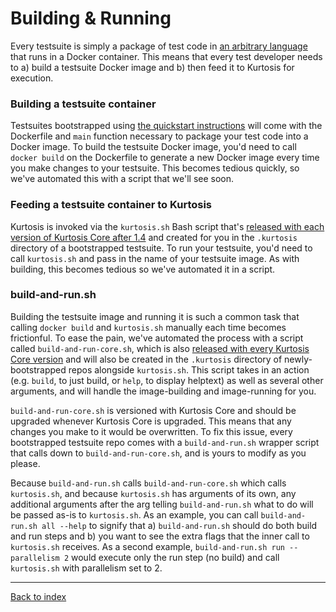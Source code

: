 Building & Running
==================
Every testsuite is simply a package of test code in [an arbitrary language](https://github.com/kurtosis-tech/kurtosis-libs/blob/master/supported-languages.txt) that runs in a Docker container. This means that every test developer needs to a) build a testsuite Docker image and b) then feed it to Kurtosis for execution.

### Building a testsuite container
Testsuites bootstrapped using [the quickstart instructions](https://github.com/kurtosis-tech/kurtosis-libs/tree/master#testsuite-quickstart) will come with the Dockerfile and `main` function necessary to package your test code into a Docker image. To build the testsuite Docker image, you'd need to call `docker build` on the Dockerfile to generate a new Docker image every time you make changes to your testsuite. This becomes tedious quickly, so we've automated this with a script that we'll see soon.

### Feeding a testsuite container to Kurtosis
Kurtosis is invoked via the `kurtosis.sh` Bash script that's [released with each version of Kurtosis Core after 1.4](https://kurtosis-public-access.s3.us-east-1.amazonaws.com/index.html?prefix=dist/) and created for you in the `.kurtosis` directory of a bootstrapped testsuite. To run your testsuite, you'd need to call `kurtosis.sh` and pass in the name of your testsuite image. As with building, this becomes tedious so we've automated it in a script.

### build-and-run.sh
Building the testsuite image and running it is such a common task that calling `docker build` and `kurtosis.sh` manually each time becomes frictionful. To ease the pain, we've automated the process with a script called `build-and-run-core.sh`, which is also [released with every Kurtosis Core version](https://kurtosis-public-access.s3.us-east-1.amazonaws.com/index.html?prefix=dist/) and will also be created in the `.kurtosis` directory of newly-bootstrapped repos alongside `kurtosis.sh`. This script takes in an action (e.g. `build`, to just build, or `help`, to display helptext) as well as several other arguments, and will handle the image-building and image-running for you.

`build-and-run-core.sh` is versioned with Kurtosis Core and should be upgraded whenever Kurtosis Core is upgraded. This means that any changes you make to it would be overwritten. To fix this issue, every bootstrapped testsuite repo comes with a `build-and-run.sh` wrapper script that calls down to `build-and-run-core.sh`, and is yours to modify as you please.

Because `build-and-run.sh` calls `build-and-run-core.sh` which calls `kurtosis.sh`, and because `kurtosis.sh` has arguments of its own, any additional arguments after the arg telling `build-and-run.sh` what to do will be passed as-is to `kurtosis.sh`. As an example, you can call `build-and-run.sh all --help` to signify that a) `build-and-run.sh` should do both build and run steps and b) you want to see the extra flags that the inner call to `kurtosis.sh` receives. As a second example, `build-and-run.sh run --parallelism 2` would execute only the run step (no build) and call `kurtosis.sh` with parallelism set to 2.

---

[Back to index](https://docs.kurtosistech.com)
